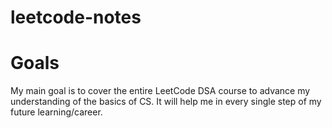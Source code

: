 # leetcode-notes
# Goals
My main goal is to cover the entire LeetCode DSA course to advance my understanding of the basics of CS. It will help me in every single step of my future learning/career.
